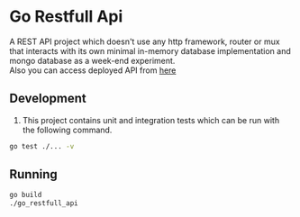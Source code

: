 # Go Restfull Api
A REST API project which doesn't use any http framework, router or mux that interacts with its own minimal in-memory database implementation and mongo database as a week-end experiment.
<br>Also you can access deployed API from [here](https://go_restfull_api.herokuapp.com/)


## Development
1. This project contains unit and integration tests which can be run with the following command.
```sh
go test ./... -v
```


## Running

```sh
go build
./go_restfull_api
```


